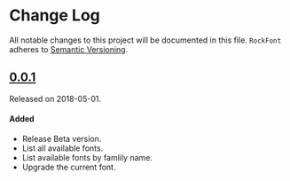 # Change Log
All notable changes to this project will be documented in this file.
`RockFont` adheres to [Semantic Versioning](http://semver.org/).

## [0.0.1](https://github.com/andresilvagomez/RockFont/releases/tag/0.0.1)
Released on 2018-05-01.

#### Added
- Release Beta version.
- List all available fonts.
- List available fonts by famlily name.
- Upgrade the current font.
